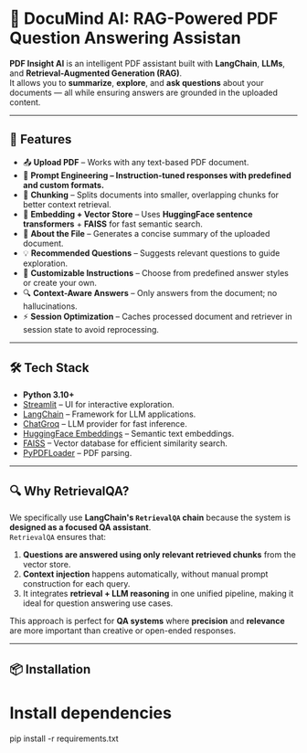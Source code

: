 # 📄 DocuMind AI: RAG-Powered PDF Question Answering Assistan

**PDF Insight AI** is an intelligent PDF assistant built with **LangChain**, **LLMs**, and **Retrieval-Augmented Generation (RAG)**.  
It allows you to **summarize**, **explore**, and **ask questions** about your documents — all while ensuring answers are grounded in the uploaded content.

---

## 🚀 Features

- 📤 **Upload PDF** – Works with any text-based PDF document.
- 🧠 **Prompt Engineering – Instruction-tuned responses with predefined and custom formats.** 
- 🧩 **Chunking** – Splits documents into smaller, overlapping chunks for better context retrieval.  
- 🧠 **Embedding + Vector Store** – Uses **HuggingFace sentence transformers** + **FAISS** for fast semantic search.  
- 📑 **About the File** – Generates a concise summary of the uploaded document.  
- 💡 **Recommended Questions** – Suggests relevant questions to guide exploration.  
- 🎯 **Customizable Instructions** – Choose from predefined answer styles or create your own.  
- 🔍 **Context-Aware Answers** – Only answers from the document; no hallucinations.  
- ⚡ **Session Optimization** – Caches processed document and retriever in session state to avoid reprocessing.  

---

## 🛠 Tech Stack

- **Python 3.10+**
- [Streamlit](https://streamlit.io/) – UI for interactive exploration.
- [LangChain](https://www.langchain.com/) – Framework for LLM applications.
- [ChatGroq](https://groq.com/) – LLM provider for fast inference.
- [HuggingFace Embeddings](https://huggingface.co/sentence-transformers/all-MiniLM-L6-v2) – Semantic text embeddings.
- [FAISS](https://faiss.ai/) – Vector database for efficient similarity search.
- [PyPDFLoader](https://api.python.langchain.com/en/latest/document_loaders/langchain.document_loaders.pdf.PyPDFLoader.html) – PDF parsing.

---

## 🔍 Why RetrievalQA?

We specifically use **LangChain's `RetrievalQA` chain** because the system is **designed as a focused QA assistant**.  
`RetrievalQA` ensures that:

1. **Questions are answered using only relevant retrieved chunks** from the vector store.  
2. **Context injection** happens automatically, without manual prompt construction for each query.  
3. It integrates **retrieval + LLM reasoning** in one unified pipeline, making it ideal for question answering use cases.

This approach is perfect for **QA systems** where **precision** and **relevance** are more important than creative or open-ended responses.

---

## 📦 Installation

# Install dependencies
pip install -r requirements.txt
